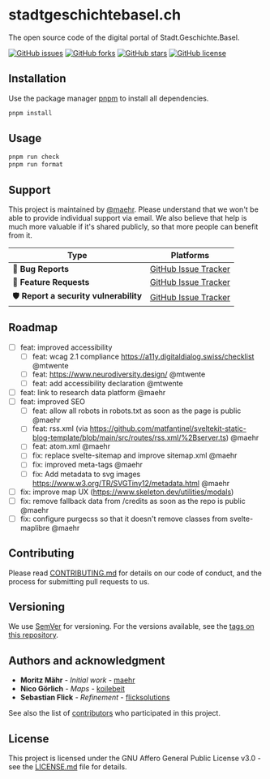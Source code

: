 # stadtgeschichtebasel.ch

The open source code of the digital portal of Stadt.Geschichte.Basel.

[![GitHub issues](https://img.shields.io/github/issues/Stadt-Geschichte-Basel/stadtgeschichtebasel.ch.svg)](https://github.com/Stadt-Geschichte-Basel/stadtgeschichtebasel.ch/issues)
[![GitHub forks](https://img.shields.io/github/forks/Stadt-Geschichte-Basel/stadtgeschichtebasel.ch.svg)](https://github.com/Stadt-Geschichte-Basel/stadtgeschichtebasel.ch/network)
[![GitHub stars](https://img.shields.io/github/stars/Stadt-Geschichte-Basel/stadtgeschichtebasel.ch.svg)](https://github.com/Stadt-Geschichte-Basel/stadtgeschichtebasel.ch/stargazers)
[![GitHub license](https://img.shields.io/github/license/Stadt-Geschichte-Basel/stadtgeschichtebasel.ch.svg)](https://github.com/Stadt-Geschichte-Basel/stadtgeschichtebasel.ch/blob/main/LICENSE.md)

## Installation

Use the package manager [pnpm](https://pnpm.io/installation) to install all dependencies.

```bash
pnpm install
```

## Usage

```bash
pnpm run check
pnpm run format
```

## Support

This project is maintained by [@maehr](https://github.com/maehr). Please understand that we won't be able to provide individual support via email. We also believe that help is much more valuable if it's shared publicly, so that more people can benefit from it.

| Type                                   | Platforms                                                                                        |
| -------------------------------------- | ------------------------------------------------------------------------------------------------ |
| 🚨 **Bug Reports**                     | [GitHub Issue Tracker](https://github.com/Stadt-Geschichte-Basel/stadtgeschichtebasel.ch/issues) |
| 🎁 **Feature Requests**                | [GitHub Issue Tracker](https://github.com/Stadt-Geschichte-Basel/stadtgeschichtebasel.ch/issues) |
| 🛡 **Report a security vulnerability** | [GitHub Issue Tracker](https://github.com/Stadt-Geschichte-Basel/stadtgeschichtebasel.ch/issues) |

## Roadmap

- [ ] feat: improved accessibility
  - [ ] feat: wcag 2.1 compliance <https://a11y.digitaldialog.swiss/checklist> @mtwente
  - [ ] feat: <https://www.neurodiversity.design/> @mtwente
  - [ ] feat: add accessibility declaration @mtwente
- [ ] feat: link to research data platform @maehr
- [ ] feat: improved SEO
  - [ ] feat: allow all robots in robots.txt as soon as the page is public @maehr
  - [ ] feat: rss.xml (via <https://github.com/matfantinel/sveltekit-static-blog-template/blob/main/src/routes/rss.xml/%2Bserver.ts>) @maehr
  - [ ] feat: atom.xml @maehr
  - [ ] fix: replace svelte-sitemap and improve sitemap.xml @maehr
  - [ ] fix: improved meta-tags @maehr
  - [ ] fix: Add metadata to svg images <https://www.w3.org/TR/SVGTiny12/metadata.html> @maehr
- [ ] fix: improve map UX (https://www.skeleton.dev/utilities/modals)
- [ ] fix: remove fallback data from /credits as soon as the repo is public @maehr
- [ ] fix: configure purgecss so that it doesn't remove classes from svelte-maplibre @maehr

## Contributing

Please read [CONTRIBUTING.md](CONTRIBUTING.md) for details on our code of conduct, and the process for submitting pull requests to us.

## Versioning

We use [SemVer](http://semver.org/) for versioning. For the versions available, see the [tags on this repository](https://github.com/Stadt-Geschichte-Basel/stadtgeschichtebasel.ch/tags).

## Authors and acknowledgment

- **Moritz Mähr** - _Initial work_ - [maehr](https://github.com/maehr)
- **Nico Görlich** - _Maps_ - [koilebeit](https://github.com/koilebeit)
- **Sebastian Flick** - _Refinement_ - [flicksolutions](https://github.com/flicksolutions)

See also the list of [contributors](https://github.com/Stadt-Geschichte-Basel/stadtgeschichtebasel.ch/graphs/contributors) who participated in this project.

## License

This project is licensed under the GNU Affero General Public License v3.0 - see the [LICENSE.md](LICENSE.md) file for details.
